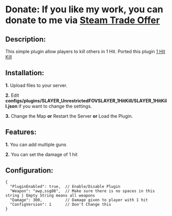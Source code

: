 # Donate: If you like my work, you can donate to me via [Steam Trade Offer](https://bit.ly/3qDpgPd)

## Description:
This simple plugin allow players to kill others in 1 Hit. Ported this plugin [1 Hit Kill](https://forums.alliedmods.net/showthread.php?p=2569642)

## Installation:
**1.** Upload files to your server.

**2.** Edit **configs/plugins/SLAYER_UnrestrictedFOVSLAYER_1HitKill/SLAYER_1HitKill.json** if you want to change the settings.

**3.** Change the Map **or** Restart the Server **or** Load the Plugin.

## Features:
**1.** You can add multiple guns

**2.** You can set the damage of 1 hit


## Configuration:
```
{
  "PluginEnabled": true,  // Enable/Disable Plugin
  "Weapon": "awp,ssg08",  // Make sure there is no spaces in this string | Empty String means all weapons
  "Damage": 300,          // Damage given to player with 1 hit
  "ConfigVersion": 1      // Don't Change this
}
```



